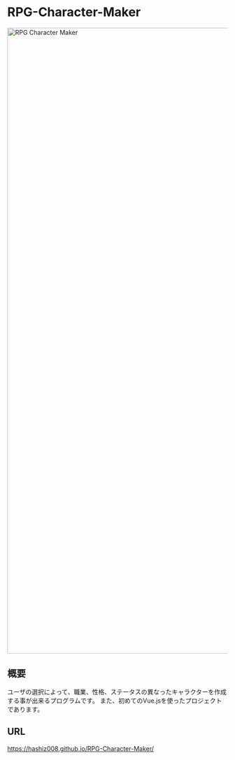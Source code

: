 # RPG-Character-Maker
<img width="1432" alt="RPG Character Maker" src="https://user-images.githubusercontent.com/63139730/134603767-68b9b7cf-c472-4acc-9b03-5efa839f041b.png">

## 概要
ユーザの選択によって、職業、性格、ステータスの異なったキャラクターを作成する事が出来るプログラムです。
また、初めてのVue.jsを使ったプロジェクトであります。

## URL
https://hashiz008.github.io/RPG-Character-Maker/
